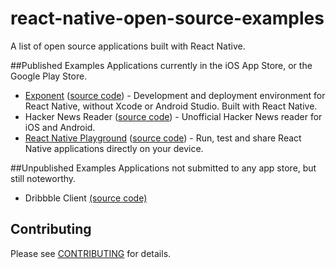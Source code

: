 # react-native-open-source-examples
A list of open source applications built with React Native.


##Published Examples
Applications currently in the iOS App Store, or the Google Play Store. 

- [Exponent](https://exponentjs.com/) ([source code](https://github.com/exponentjs/xde)) - Development and deployment environment for React Native, without Xcode or Android Studio. Built with React Native.
- Hacker News Reader ([source code](https://github.com/iSimar/HackerNews-React-Native)) - Unofficial Hacker News reader for iOS and Android.
- [React Native Playground](https://rnplay.org/) ([source code](https://github.com/rnplay/rnplay-native)) - Run, test and share React Native applications directly on your device.

##Unpublished Examples
Applications not submitted to any app store, but still noteworthy.

- Dribbble Client [(source code)](https://github.com/catalinmiron/react-native-dribbble-app)

## Contributing

Please see [CONTRIBUTING](CONTRIBUTING.md) for details.